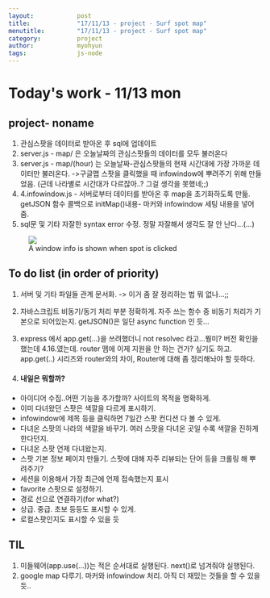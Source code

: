 ```yaml
---
layout:            post
title:             "17/11/13 - project - Surf spot map"
menutitle:         "17/11/13 - project - Surf spot map"
category:          project
author:            myohyun
tags:              js-node
---
```



# Today's work - 11/13 mon

## project- noname
1. 관심스팟을 데이터로 받아온 후 sql에 업데이트
2. server.js - map/ 은 오늘날짜의 관심스팟들의 데이터를 모두 불러온다
3. server.js - map/(hour) 는 오늘날짜-관심스팟들의 현재 시간대에 가장 가까운 데이터만 불러온다. ->구글맵 스팟을 클릭했을 때 infowindow에 뿌려주기 위해 만들었음. (근데 나라별로 시간대가 다르잖아..? 그걸 생각을 못했네;;)
4. 4.infowindow.js - 서버로부터 데이터를 받아온 후 map을 초기화하도록 만듦. getJSON 함수 콜백으로 initMap()내용- 마커와 infowindow 세팅 내용을 넣어줌.
5. sql문 및 기타 자잘한 syntax error 수정. 정말 자잘해서 생각도 잘 안 난다...(...)
<figure>
<img src="{{ "/media/img/제목 없음.png" | absolute_url }}" />
<figcaption>A window info is shown when spot is clicked </figcaption>
</figure>

## To do list (in order of priority)


1. 서버 및 기타 파일들 관계 문서화. -> 이거 좀 잘 정리하는 법 뭐 없나...;;

2. 자바스크립트 비동기/동기 처리 부분 정확하게. 자주 쓰는 함수 중 비동기 처리가 기본으로 되어있는지. getJSON()은 일단 async function 인 듯...

3. express 에서 app.get(...)을 쓰려했더니 not resolvec 라고...뭥미? 버전 확인을 했는데 4.16.였는데. router 뗌에 이제 지원을 안 하는 건가? 싶기도 하고. app.get(..) 시리즈와 router와의 차이, Router에 대해 좀 정리해놔야 할 듯하다.

4. #### 내일은 뭐할까? 
- 아이디어 수집..어떤 기능을 추가할까? 사이트의 목적을 명확하게.
- 이미 다녀왔던 스팟은 색깔을 다르게 표시하기.
- infowindow에 제목 등을 클릭하면 7일간 스팟 컨디션 다 볼 수 있게.
- 다녀온 스팟의 나라의 색깔을 바꾸기. 여러 스팟을 다녀온 곳일 수록 색깔을 진하게 한다던지.
- 다녀온 스팟 언제 다녀왔는지.
- 스팟 기본 정보 페이지 만들기. 스팟에 대해 자주 리뷰되는 단어 등을 크롤링 해 뿌려주기?
- 세션을 이용해서 가장 최근에 언제 접속했는지 표시
- favorite 스팟으로 설정하기.
- 경로 선으로 연결하기(for what?)
- 상급. 중급. 초보 등등도 표시할 수 있게.
- 로컬스팟인지도 표시할 수 있을 듯

## TIL
1. 미들웨어(app.use(...))는 적은 순서대로 실행된다. next()로 넘겨줘야 실행된다. 
2. google map 다루기. 마커와 infowindow 처리. 아직 더 재밌는 것들을 할 수 있을듯..

